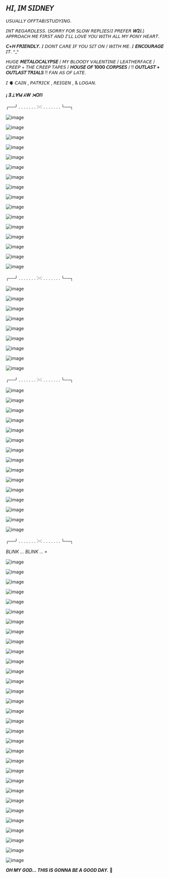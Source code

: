 ## 𝘏𝘐, 𝘐𝘔 𝘚𝘐𝘋𝘕𝘌𝘠
𝘜𝘚𝘜𝘈𝘓𝘓𝘠 𝘖𝘍𝘍𝘛𝘈𝘉/𝘚𝘛𝘜𝘋𝘠𝘐𝘕𝘎.

𝘐𝘕𝘛 𝘙𝘌𝘎𝘈𝘙𝘋𝘓𝘌𝘚𝘚. (𝘚𝘖𝘙𝘙𝘠 𝘍𝘖𝘙 𝘚𝘓𝘖𝘞 𝘙𝘌𝘗𝘓𝘐𝘌𝘚/𝘐 𝘗𝘙𝘌𝘍𝘌𝘙 **𝘞2𝘪.**) 𝘈𝘗𝘗𝘙𝘖𝘈𝘊𝘏 𝘔𝘌 𝘍𝘐𝘙𝘚𝘛 𝘈𝘕𝘋 𝘐'𝘓𝘓 𝘓𝘖𝘝𝘌 𝘠𝘖𝘜 𝘞𝘐𝘛𝘏 𝘈𝘓𝘓 𝘔𝘠 𝘗𝘖𝘕𝘠 𝘏𝘌𝘈𝘙𝘛. 

**𝘊+𝘏 𝘍𝘙𝘐𝘌𝘕𝘋𝘓𝘠.** 𝘐 𝘋𝘖𝘕𝘛 𝘊𝘈𝘙𝘌 𝘐𝘍 𝘠𝘖𝘜 𝘚𝘐𝘛 𝘖𝘕 / 𝘞𝘐𝘛𝘏 𝘔𝘌. 𝘐 **𝘌𝘕𝘊𝘖𝘜𝘙𝘈𝘎𝘌** 𝘐𝘛. ^_^

𝘏𝘜𝘎𝘌 **𝘔𝘌𝘛𝘈𝘓𝘖𝘊𝘈𝘓𝘠𝘗𝘚𝘌** / 𝘔𝘠 𝘉𝘓𝘖𝘖𝘋𝘠 𝘝𝘈𝘓𝘌𝘕𝘛𝘐𝘕𝘌 / 𝘓𝘌𝘈𝘛𝘏𝘌𝘙𝘍𝘈𝘊𝘌 / 𝘊𝘙𝘌𝘌𝘗 + 𝘛𝘏𝘌 𝘊𝘙𝘌𝘌𝘗 𝘛𝘈𝘗𝘌𝘚 / **𝘏𝘖𝘜𝘚𝘌 𝘖𝘍 1000 𝘊𝘖𝘙𝘗𝘚𝘌𝘚** / !! **𝘖𝘜𝘛𝘓𝘈𝘚𝘛 + 𝘖𝘜𝘛𝘓𝘈𝘚𝘛 𝘛𝘙𝘐𝘈𝘓𝘚** !! 𝘍𝘈𝘕 𝘈𝘚 𝘖𝘍 𝘓𝘈𝘛𝘌.

𝘐 🫀 𝘊𝘈𝘐𝘕 , 𝘗𝘈𝘛𝘙𝘐𝘊𝘒 , 𝘙𝘌𝘐𝘎𝘌𝘕 , & 𝘓𝘖𝘎𝘈𝘕.


***¡ Ǝ⊥∀˥Ԁ ⅄W ⋊ƆI˥***


╭──╯ . . . . . . .    𓏵    . . . . .  . . ╰──╮

![image](https://github.com/user-attachments/assets/6b2ff4a9-6c71-4eaf-b386-d3e5ede8da9f)

![image](https://github.com/user-attachments/assets/95d5231b-57a9-47cb-a2c3-f90f6bd6eba6)

![image](https://github.com/user-attachments/assets/eab4fdee-ad91-4e1c-8397-8118c9847532)

![image](https://github.com/user-attachments/assets/058422ad-babb-4a26-9a6c-d0b6a9bd92dd)






![image](https://github.com/user-attachments/assets/04cd6db2-e5db-43ea-947d-34f3aa5f0adb)

![image](https://github.com/user-attachments/assets/1a1f934d-1d8b-41a6-80c3-1f4f3e656766)




![image](https://github.com/user-attachments/assets/da7e46b2-37c8-4214-8fa9-d210f08e28ef)

![image](https://github.com/user-attachments/assets/41097d69-ad28-4f11-b8d4-d9d25f0bce6a)


![image](https://github.com/user-attachments/assets/0ef60cef-793d-4892-87a9-b874132d5475)

![image](https://github.com/user-attachments/assets/48b552b9-ff8c-4cf2-89fe-9fbb40dd636f)


![image](https://github.com/user-attachments/assets/efd585ae-3862-4c0d-b9aa-f3e137533d3e)

![image](https://github.com/user-attachments/assets/51ebc155-eb8a-4919-8af2-de99debcda3a)


![image](https://github.com/user-attachments/assets/ef4e6afb-8cdd-4308-943c-643ace877d4e)

![image](https://github.com/user-attachments/assets/7503692c-ee54-4223-be51-091639354093)

![image](https://github.com/user-attachments/assets/0e41cd6a-353f-41d5-9b18-8c6636de9b19)

![image](https://github.com/user-attachments/assets/f3be1d7f-7190-4d07-be6b-bebb3ea4829a)


╭──╯ . . . . . . .    𓏵    . . . . .  . . ╰──╮



![image](https://github.com/user-attachments/assets/de11797d-862f-405f-9e6f-47266f62e29f)


![image](https://github.com/user-attachments/assets/04ca80f6-73dc-4680-bfea-bdfc8ef87e33)


![image](https://github.com/user-attachments/assets/3c492925-a3ff-40cf-b982-ecfba80cff26)


![image](https://github.com/user-attachments/assets/c43d4ef1-ef51-4027-9228-a8058e3333ee)


![image](https://github.com/user-attachments/assets/dc695afd-ad4e-4401-a61d-a35cd9a4b4f3)


![image](https://github.com/user-attachments/assets/72f4cb6e-12c9-47ea-94f9-6d7acaf29f58)


![image](https://github.com/user-attachments/assets/9866d18b-df06-423d-ade3-4817c3fee4e0)


![image](https://github.com/user-attachments/assets/c164621a-288a-4142-8eb9-3fbac0fd12ec)



![image](https://github.com/user-attachments/assets/48903acf-d8c6-4438-931e-682cfc57702c)

╭──╯ . . . . . . .    𓏵    . . . . .  . . ╰──╮

![image](https://github.com/user-attachments/assets/d8ae81b0-41a8-4c86-806e-1b1b883210c2)

![image](https://github.com/user-attachments/assets/036a881a-010c-41d1-8f1c-978f9360c14a)


![image](https://github.com/user-attachments/assets/120c1bc8-c673-4779-b0c7-c3e359045550)


![image](https://github.com/user-attachments/assets/d77890ab-0fbe-4ba4-90ab-18c08df77f7a)


![image](https://github.com/user-attachments/assets/cff90bfd-9972-4ccd-8f33-7fdc6a1901df)



![image](https://github.com/user-attachments/assets/50fe89c2-722e-4c45-9e44-960ed5c159a3)


![image](https://github.com/user-attachments/assets/a2b03bea-caab-40ea-ab8a-e0669fe3564d)



![image](https://github.com/user-attachments/assets/091ee256-59fb-4870-92a6-bbe41a45fd64)


![image](https://github.com/user-attachments/assets/17a1a411-0bb9-4f62-96aa-3d393d7a48fe)


![image](https://github.com/user-attachments/assets/2f8fc14b-cc2b-415f-aea2-fae096503d70)


![image](https://github.com/user-attachments/assets/ba9d976a-3284-4d84-b51f-d02d3313752e)


![image](https://github.com/user-attachments/assets/3f00f4b7-8821-42c4-b2bb-33668865dae0)

![image](https://github.com/user-attachments/assets/493bdf5a-978c-4e97-8d53-8741887cd410)


![image](https://github.com/user-attachments/assets/dbe246e2-6af2-4c29-b7ad-9ea3dbf9842d)





![image](https://github.com/user-attachments/assets/1a537e61-1c04-41b3-8dbe-4a20b57dcd86)

╭──╯ . . . . . . .    𓏵    . . . . .  . . ╰──╮

 *BLINK ...* *BLINK ...* ⌖


![image](https://github.com/user-attachments/assets/b1c51cd5-268f-4ef3-9ae0-dc6cd627a2a4)


![image](https://github.com/user-attachments/assets/f4cf11f1-4c6e-44f1-85c0-33d4769a43ee)



![image](https://github.com/user-attachments/assets/f355da8b-7175-4dc2-8534-e00fb297b83c)


![image](https://github.com/user-attachments/assets/f13a41f6-4677-46da-bda9-e29f5642d2eb)



![image](https://github.com/user-attachments/assets/b5c2223a-97f8-4b21-83d5-ef31186a4ab9)

![image](https://github.com/user-attachments/assets/1e85ad87-249a-4886-a878-bcef1504db04)


![image](https://github.com/user-attachments/assets/0311a58a-34a2-434c-a530-0a60e16bcc38)


![image](https://github.com/user-attachments/assets/904f107e-97c3-4bf4-bb43-d6a29cef3983)


![image](https://github.com/user-attachments/assets/aa58d321-5f62-44fb-96a6-4d73c8d2a180)


![image](https://github.com/user-attachments/assets/83008787-da6b-4856-a7df-eb4cf3bc2625)


![image](https://github.com/user-attachments/assets/0a565ad8-6b85-4cad-9e1e-973425f4f34a)

![image](https://github.com/user-attachments/assets/a98bddf1-2a15-4d36-9fcf-86bbd0b2ed03)


![image](https://github.com/user-attachments/assets/d436ca51-e709-42f5-88fd-6232816da063)


![image](https://github.com/user-attachments/assets/11dfd6cd-1ff5-4940-b7a8-7dde164dc93c)




![image](https://github.com/user-attachments/assets/bd44cfda-fcba-4dc8-bc27-c63f97671a19)



![image](https://github.com/user-attachments/assets/e1a694b0-d0ce-42c1-aa89-990325bd88f7)


![image](https://github.com/user-attachments/assets/a8064934-ebbc-46c6-aaab-57c6df1db785)




![image](https://github.com/user-attachments/assets/4537e3b5-9acc-401c-bb05-38d9a3a9e18e)


![image](https://github.com/user-attachments/assets/6235469b-1dee-43a6-bedb-98823cf96a32)


![image](https://github.com/user-attachments/assets/b3576c4c-cc21-4b84-9d76-95be9467e518)


![image](https://github.com/user-attachments/assets/6edc6ef4-edf9-4b2c-b0ea-72306c079ddd)


![image](https://github.com/user-attachments/assets/7f052500-bcc4-4a5a-b13b-c4f804ae6ee2)

![image](https://github.com/user-attachments/assets/1797f006-5ab6-4f11-91b3-96e6cf60aef1)

![image](https://github.com/user-attachments/assets/cde76a26-28d9-40ad-93ac-983676d1b811)


![image](https://github.com/user-attachments/assets/926d481b-b07b-4e5b-949c-b1c364f0664f)

![image](https://github.com/user-attachments/assets/4dc2a665-9d0a-43b7-ade1-c07f4faf2f74)


![image](https://github.com/user-attachments/assets/6ca5b3a1-8429-4934-8461-23267ea6ce1e)

![image](https://github.com/user-attachments/assets/e96d78c8-a112-4a66-be4e-f59f9a4b3144)

![image](https://github.com/user-attachments/assets/fc1e609b-8049-4086-bc20-76a1f292af68)


![image](https://github.com/user-attachments/assets/f62ed083-b16b-46a8-8280-1d0c4fb8b50b)


![image](https://github.com/user-attachments/assets/22d44430-c42d-4dd7-852a-ed721cbbf38a)

***OH MY GOD... THIS IS GONNA BE A GOOD DAY.*** 🐾

<!--**MOUTHOFMETAL/MOUTHOFMETAL** is a ✨ _special_ ✨ repository because its `README.md` (this file) appears on your GitHub profile.

Here are some ideas to get you started:

- 🔭 I’m currently working on ...
- 🌱 I’m currently learning ...
- 👯 I’m looking to collaborate on ...
- 🤔 I’m looking for help with ...
- 💬 Ask me about ...
- 📫 How to reach me: ...
- 😄 Pronouns: ...
- ⚡ Fun fact: ...
-->
